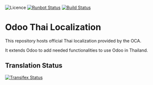 ![Licence](https://img.shields.io/badge/licence-AGPL--3-blue.svg)
[![Runbot Status](https://runbot.odoo-community.org/runbot/badge/flat/238/11.0.svg)](https://runbot.odoo-community.org/runbot/repo/github-com-oca-l10n-thailand-238)
[![Build Status](https://travis-ci.org/OCA/l10n-thailand.svg?branch=11.0)](https://travis-ci.org/OCA/l10n-thailand)


Odoo Thai Localization
======================

This repository hosts official Thai localization provided by the OCA.

It extends Odoo to add needed functionalities to use Odoo in Thailand.




Translation Status
------------------
[![Transifex Status](https://www.transifex.com/projects/p/OCA-l10n-thailand-11-0/chart/image_png)](https://www.transifex.com/projects/p/OCA-l10n-thailand-11-0)
